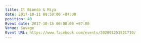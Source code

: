 ```yaml
---
title: Il Biondo & Miya
date: 2017-10-11 09:59:00 +07:00
position: 40
Event date: 2017-10-15 00:00:00 +07:00
Venue: Savage
Event URL: https://www.facebook.com/events/302891253521710/
---
```


